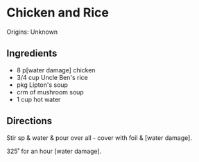 # Chicken and Rice

Origins:  Unknown

## Ingredients

- 8 p[water damage] chicken
- 3/4 cup Uncle Ben's rice
- pkg Lipton's soup
- crm of mushroom soup
- 1 cup hot water

## Directions

Stir sp & water & pour over all - cover with foil & [water damage].

325˚ for an hour [water damage].